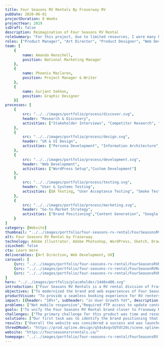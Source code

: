 ```yaml
---
title: Four Seasons RV Rentals By Fraserway RV
pubDate: 2020-06-01
projectDuration: 8 Weeks 
projectYear: 2019
isDraft: false
description: Reimagination of Four Seasons RV Rental 
roleSummary: "For this project, due to limited resources, I wore many hats and took on the following roles in order to deliver the project on time."
roles: ["Product Manager", "Art Director", "Product Designer", "Web Developer", "Digital Marketer"]
team: [ 
    {
        name: Amanda Henschell,
        position: National Marketing Manager
    }, 
    {
        name: Phoenix Maclaren,
        position: Project Manager & Writer
    }, 
    {
        name: Gurjant Sekhon,
        position: Graphic Designer
    }]
processes: [
    {
        src: "../../images/portfolio/process/discover.svg",
        header: "Research & Discovery",
        activities: ["Stakeholder Interviews", "Competitor Research", "Heuristic Evaluation", "Platform Research", "Product Strategy"]
    },
    {
        src: "../../images/portfolio/process/design.svg",
        header: "UX & UI Design",
        activities: ["Persona Development", "Information Architecture", "Wireframes", "High-Fidelity Mock-ups"]
    },
    {
        src: "../../images/portfolio/process/development.svg",
        header: "Web Development",
        activities: ["WordPress Setup","Custom Development"]
    },
    {
        src: "../../images/portfolio/process/testing.svg",
        header: "User & Systems Testing",
        activities: [QA Testing, "User Acceptance Testing", "Smoke Testing"]
    },
    {
        src: "../../images/portfolio/process/marketing.svg",
        header: "Go-to-Market Strategy",
        activities: ["Brand Positioning","Content Generation", "Google Tag Manager Setup","Google Analytics Setup", "Custom Events"]
    }
]
category: [Website]
thumbnail: "../../images/portfolio/four-seasons-rv-rental/FourSeasonsRVRentals_Landing.jpg"
alt: Four Seasons RV Rental by Fraserway
technology: Adobe Illustrator, Adobe Photoshop, WordPress, Sketch, DrawIO, Google Tag Manager, 
isLocked: false
cta: Learn more
deliverables: [Art Direction, Web Development, UX]
carousel: [
    {src: "../../images/portfolio/four-seasons-rv-rental/FourSeasonsRVRentals-persona-2.jpg", caption: "Persona 2"},   
    {src: "../../images/portfolio/four-seasons-rv-rental/FourSeasonRVRentals-original.png", caption: "Original Site"},   
    {src: "../../images/portfolio/four-seasons-rv-rental/FourSeasonsRVRentals-persona-1.jpg", caption: "Persona 1"}
]
hero: "../../images/portfolio/placeholder/1440x400.svg"
introduction: ["Four Seasons RV Rentals is a RV rental division of Fraserway RV with various rental depots across Canada. This website serves as an informational website where they can showcase their rv rental products and service offerings for prospective RV renters.","The original website had outlived it's product lifecycle and needed a refresh in both updating the platform and modernizing the code.", "This project served as an opportunity to push my creativity and skills, rework the brand and modernize the platform to better serve RV rental customers."]
objectives: ["To modernized the brand and web experiences of Four Seasons RV Rental for both staff and customers so customers can make an informed decision before they book an RV."]
productVision: "To provide a seamless booking experience for RV renters."
impact: [{header: "10%⬆", subheader: "in User Growth YoY", description: "Visitors from all over the world have visited and browsed the website before going through the booking engine."}, {header: "20%⬆", subheader: "in Site Performance", description: "Mobile first development and increases across the board in Performance, Accessibility, Best Practices & SEO based on lighthouse performance reports."}, {header: "500%⬆", subheader: "in Staff Productivity", description: "Successfully re-platformed to WordPress enabling others to update content and removing the need to manually update through FTP."}]
problems: ["Not mobile responsive","Required FTP access to update content", "No existing analytics","Brand is being consolidated"]
goals: ["To unify the Four Seasons RV Rental brand closer to Fraseway RV.", "To provide a modern mobile-friendly experience for customers.", "To implement a content management system to increase productivity for staff.", "To add in analytics via GTM and Google Universal Analytics." ]
challenges: ["The primary challenge for this product was time and resources. In addition to the product needing to be completed before the start of the camping season. We were also tasked to consolidate the brand closer to Fraserway RV.","Since this product was being created in-house with very little budget, the team huddled and came up with the following solution."]
solutions: ["Our first task was to identify the brand positioning that we wanted to take with Four Seasons. The decision was to remove the economy portion and introduce the tie in the Fraserway instead. We then took a look at the logo to see how we may take elements from the Fraserway logo to help bring it closer to Fraserway's logo.", "The department wanted the brand to capture the fun atmosphere of renting RVs and the rental department, so I created 3 different art directions to help visualize the look. We ultimately went with the current brand elements of faceless vector art to allow the style to be flexible and have it juxtaposed it with real RV images. We took apart the design inside adobe cc library and created a design system to quickly compose new designs.","For the website, we opted to purchase a starter theme to reduce development time and modified it with some custom development. To satisfy specific business requirements, we used plug-in combinations such as custom post type and advanced custom fields to create custom data fields to make it easier for staff to populate the content."]
results: ["Overall the website was considered a success and was launched on time. The art direction was well-recieved and additional assets such as tire covers, physical signage continue to be utilized and expanded by the rental department today."]
threeDModel: "https://prod.spline.design/q54sAvqvSUTdt20c/scene.splinecode"
website: "https://fourseasonsrvrentals.ca/"
homepage: "../../images/portfolio/four-seasons-rv-rental/FourSeasonsRV.png"
---
```




<!-- 
<section class="container">
<span class="portfolio-case-study-header">Case Study Details</span>
</section>

<section class="container">
<h3 class="container-header">Problem Statement C</h3>
<h4 class="problem-statement">Updates to the websites are very slow and limited to only a few who know how to change content.
</h4>
</section> -->


<!--

## DISCOVERY
### Interviewing Internal Subject Matter Experts

Some example questions that we asked were the following:
- What are rental customers looking for when booking an RV?
- What does rental operations need to help generate revenue?
- What are the KPIs we are using to determine success?

One of our subject matter experts has been part of the rental division since its inception and the interview process gave us a lot of insights and information about rental customers and their behaviours. 

### CHALLENGES
- No web analytics 
- Booking System on a separate platform


### PROBLEM STATEMENT
- Four Seasons RV Rentals looks different than Fraserway RV
- How do we make it more accessible to other internal staff


### Interviewing Subject Matter Experts
We interviewed our subject matter experts to try and figure out what was important for their customers.

Some example questions that we asked were the following:
- What are rental customers looking for when booking an RV?
- What does rental operations need to help generate revenue?
- What are the KPIs we are using to determine success?

One of our subject matter experts has been part of the rental division since its inception and the interview process gave us a lot of insights and information about rental customers and their behaviours. 

### Understanding the Competition
From our interview, we identified the competition and performed a competitor analysis to better understand what the competition is doing for their customers. 

Some example questions that our team had asked were the following:
- What information does our competitors have that we can easily put in place. 
- What features does our competitors have that we currently do not.
- What services do we currently offer that we aren't telling our customers.

These types of questions help us identify, how we can differentiate against our competitors.

### Identifying the Platform
Updating the content manually through a code editor was not sustainable as it was built with PHP. This made it technically difficult for other team members to update the website with new offers or content. We decided on a platform that the department was familiar with so it can be easily updated by everyone else.

### Information Architecture
The content of the old website was copied and analyzed to help identify themes. We also reviewed our notes from the interview to ensure that key elements noted by the subject matter experts are taken into consideration at this stage.

We defined each category and then prioritized the content balancing business goals and user needs. 

### User Flow
A user flow diagram was then created to help guide users through what was required to make a booking request.

## 02 SYNTHESIZING A SOLUTION
After reviewing all of our notes, we synthesized the research to prescribed a solution for the department.

### Lo & Hi-fidelity Mockups
A lo-fidelity diagram was created in sketch to help guide users through what was required to make a booking request. A Hi-fidelity prototype was also created to help the rental department visualize the art direction and conceptual website.

## 03 EXECUTION
Once the concept had been approved, we created UI mockups on key template pages only for approval due to timeline and resource availability.

### Staging the website
A staging site was provided by IT to facilitate testing and provide a space for us to make our updates.

### Producing Design Assets
After creating the rest of the mockups, we extracted a list of images and sizes to be produced by our designer.

## 04 APPROVALS & FINAL REVISIONS 
We sat down with the rental department to go through the new website page by page as well as give them the opportunity to further explore after the presentation. 

### Setting Up Google Tag Manager for Analytics and Event Tracking
Google tag manager was placed with Universal Analytics and event tracking KPIs into analytics. 

## 05 RESULT
The website replatform was deem a success and the art direction provided by me was received favouribly by the VP of Rentals. Overall bookings and traffic have also increased as a result. -->
